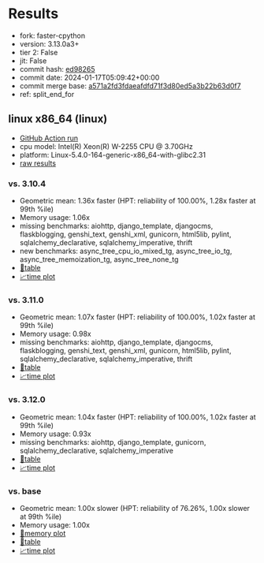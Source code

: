 # Results

- fork: faster-cpython
- version: 3.13.0a3+
- tier 2: False
- jit: False
- commit hash: [ed98265](https://github.com/faster%2dcpython/cpython/commit/ed98265)
- commit date: 2024-01-17T05:09:42+00:00
- commit merge base: [a571a2fd3fdaeafdfd71f3d80ed5a3b22b63d0f7](https://github.com/faster%2dcpython/cpython/commit/a571a2fd3fdaeafdfd71f3d80ed5a3b22b63d0f7)
- ref: split_end_for

## linux x86_64 (linux)

- [GitHub Action run](https://github.com/faster-cpython/benchmarking/actions/runs/7572385965)
- cpu model: Intel(R) Xeon(R) W-2255 CPU @ 3.70GHz
- platform: Linux-5.4.0-164-generic-x86_64-with-glibc2.31
- [raw results](bm-20240117-linux-x86_64-faster%252dcpython-split_end_for-3.13.0a3%2B-ed98265.json)

### vs. 3.10.4

- Geometric mean: 1.36x faster (HPT: reliability of 100.00%, 1.28x faster at 99th %ile)
- Memory usage: 1.06x
- missing benchmarks: aiohttp, django_template, djangocms, flaskblogging, genshi_text, genshi_xml, gunicorn, html5lib, pylint, sqlalchemy_declarative, sqlalchemy_imperative, thrift
- new benchmarks: async_tree_cpu_io_mixed_tg, async_tree_io_tg, async_tree_memoization_tg, async_tree_none_tg
- [📄table](bm-20240117-linux-x86_64-faster%252dcpython-split_end_for-3.13.0a3%2B-ed98265-vs-3.10.4.md)
- [📈time plot](bm-20240117-linux-x86_64-faster%252dcpython-split_end_for-3.13.0a3%2B-ed98265-vs-3.10.4.png)

### vs. 3.11.0

- Geometric mean: 1.07x faster (HPT: reliability of 100.00%, 1.02x faster at 99th %ile)
- Memory usage: 0.98x
- missing benchmarks: aiohttp, django_template, djangocms, flaskblogging, genshi_text, genshi_xml, gunicorn, html5lib, pylint, sqlalchemy_declarative, sqlalchemy_imperative, thrift
- [📄table](bm-20240117-linux-x86_64-faster%252dcpython-split_end_for-3.13.0a3%2B-ed98265-vs-3.11.0.md)
- [📈time plot](bm-20240117-linux-x86_64-faster%252dcpython-split_end_for-3.13.0a3%2B-ed98265-vs-3.11.0.png)

### vs. 3.12.0

- Geometric mean: 1.04x faster (HPT: reliability of 100.00%, 1.02x faster at 99th %ile)
- Memory usage: 0.93x
- missing benchmarks: aiohttp, django_template, gunicorn, sqlalchemy_declarative, sqlalchemy_imperative
- [📄table](bm-20240117-linux-x86_64-faster%252dcpython-split_end_for-3.13.0a3%2B-ed98265-vs-3.12.0.md)
- [📈time plot](bm-20240117-linux-x86_64-faster%252dcpython-split_end_for-3.13.0a3%2B-ed98265-vs-3.12.0.png)

### vs. base

- Geometric mean: 1.00x slower (HPT: reliability of 76.26%, 1.00x slower at 99th %ile)
- Memory usage: 1.00x
- [🧠memory plot](bm-20240117-linux-x86_64-faster%252dcpython-split_end_for-3.13.0a3%2B-ed98265-vs-base-mem.png)
- [📄table](bm-20240117-linux-x86_64-faster%252dcpython-split_end_for-3.13.0a3%2B-ed98265-vs-base.md)
- [📈time plot](bm-20240117-linux-x86_64-faster%252dcpython-split_end_for-3.13.0a3%2B-ed98265-vs-base.png)

